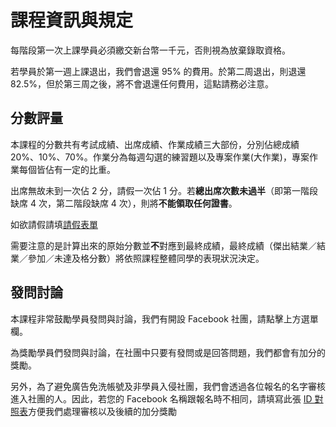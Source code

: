 # 課程資訊與規定

每階段第一次上課學員必須繳交新台幣一千元，否則視為放棄錄取資格。 

若學員於第一週上課退出，我們會退還 95% 的費用。於第二周退出，則退還 82.5%，但於第三周之後，將不會退還任何費用，這點請務必注意。

## 分數評量

本課程的分數共有考試成績、出席成績、作業成績三大部份，分別佔總成績 20%、10%、70%。作業分為每週勾選的練習題以及專案作業(大作業)，專案作業每個皆佔有一定的比重。

出席無故未到一次佔 2 分，請假一次佔 1 分。若**總出席次數未過半**（即第一階段缺席 4 次，第二階段缺席 4 次），則將**不能領取任何證書**。

如欲請假請填[請假表單](https://docs.google.com/forms/d/e/1FAIpQLSeJFQZrqH8FKLpsHEgUMRu8L5IVvBNJxFa1ZZz6Tb0xVGmZzg/viewform)

需要注意的是計算出來的原始分數並**不**對應到最終成績，最終成績（傑出結業／結業／參加／未達及格分數）將依照課程整體同學的表現狀況決定。

## 發問討論

本課程非常鼓勵學員發問與討論，我們有開設 Facebook 社團，請點擊上方選單欄。

為獎勵學員們發問與討論，在社團中只要有發問或是回答問題，我們都會有加分的獎勵。

另外，為了避免廣告免洗帳號及非學員入侵社團，我們會透過各位報名的名字審核進入社團的人。因此，若您的 Facebook 名稱跟報名時不相同，請填寫此張 [ID 對照表](https://docs.google.com/forms/d/e/1FAIpQLSeESVEOiMKoJ4hqKHc9PFr7Hu-cK0wiv8wcJYxaV4iJELZUJw/viewform)方便我們處理審核以及後續的加分獎勵